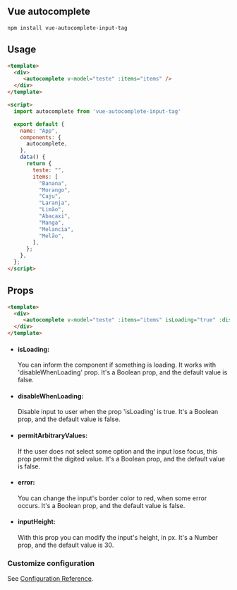 ## Vue autocomplete
```
npm install vue-autocomplete-input-tag
```

## Usage
```html
<template>
  <div>
     <autocomplete v-model="teste" :items="items" />
  </div>
</template>

<script>
  import autocomplete from 'vue-autocomplete-input-tag'

  export default {
    name: "App",
    components: {
      autocomplete,
    },
    data() {
      return {
        teste: "",
        items: [
          "Banana",
          "Morango",
          "Caju",
          "Laranja",
          "Limão",
          "Abacaxi",
          "Manga",
          "Melancia",
          "Melão",
        ],
      };
    },
  };
</script>
```

## Props
```html
<template>
  <div>
     <autocomplete v-model="teste" :items="items" isLoading="true" :disableWhenLoading="true" :permitArbitratyValues="true" :error="true" :inputHeight="40" />
  </div>
</template>
```
<ul>
<li><h4>isLoading:</h4> You can inform the component if something is loading. It works with 'disableWhenLoading' prop. It's a Boolean prop, and the default value is false.</li>

<li><h4>disableWhenLoading:</h4> Disable input to user when the prop 'isLoading' is true. It's a Boolean prop, and the default value is false.</li>

<li><h4>permitArbitraryValues:</h4> If the user does not select some option and the input lose focus, this prop permit the digited value. It's a Boolean prop, and the default value is false.</li>

<li><h4>error:</h4> You can change the input's border color to red, when some error occurs. It's a Boolean prop, and the default value is false.</li>

<li><h4>inputHeight:</h4> With this prop you can modify the input's height, in px. It's a Number prop, and the default value is 30. </li>
</ul>

### Customize configuration
See [Configuration Reference](https://cli.vuejs.org/config/).
